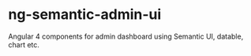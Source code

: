 # ng-semantic-admin-ui
Angular 4 components for admin dashboard using Semantic UI, datable, chart etc.
